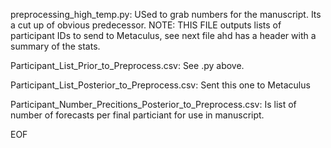 preprocessing_high_temp.py:
    USed to grab numbers for the manuscript.  Its a cut up of obvious 
    predecessor.
    NOTE: THIS FILE outputs lists of participant IDs to send to 
    Metaculus, see next file ahd has a header with a summary of the stats.
    
Participant_List_Prior_to_Preprocess.csv:
    See .py above. 
    
Participant_List_Posterior_to_Preprocess.csv:
    Sent this one to Metaculus
    
Participant_Number_Precitions_Posterior_to_Preprocess.csv:
    Is list of number of forecasts per final particiant for
    use in manuscript. 
 

EOF